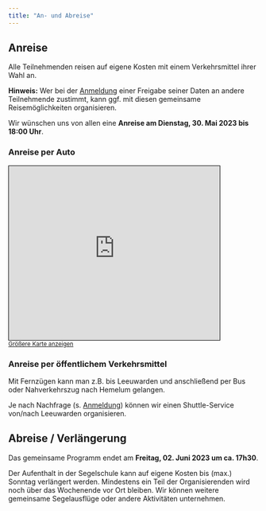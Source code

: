 ```yaml
---
title: "An- und Abreise"
---
```


## Anreise

Alle Teilnehmenden reisen auf eigene Kosten mit einem Verkehrsmittel ihrer Wahl an.

**Hinweis:** Wer bei der [Anmeldung](../anmeldung/) einer Freigabe seiner Daten an andere Teilnehmende zustimmt, kann ggf. mit diesen gemeinsame Reisemöglichkeiten organisieren.

Wir wünschen uns von allen eine **Anreise am Dienstag, 30. Mai 2023 bis 18:00 Uhr**.

### Anreise per Auto

<iframe width="425" height="350" frameborder="0" scrolling="no" marginheight="0" marginwidth="0" src="https://www.openstreetmap.org/export/embed.html?bbox=5.4513511061668405%2C52.881908880565014%2C5.45660823583603%2C52.88385763755438&amp;layer=mapnik&amp;marker=52.88288327000789%2C5.453979671001434" style="border: 1px solid black"></iframe><br/><small><a href="https://www.openstreetmap.org/?mlat=52.88288&amp;mlon=5.45398#map=19/52.88288/5.45398">Größere Karte anzeigen</a></small>


### Anreise per öffentlichem Verkehrsmittel

Mit Fernzügen kann man z.B. bis Leeuwarden und anschließend per Bus oder Nahverkehrszug nach Hemelum gelangen.

Je nach Nachfrage (s. [Anmeldung](../anmeldung/)) können wir einen Shuttle-Service von/nach Leeuwarden organisieren.

## Abreise / Verlängerung

Das gemeinsame Programm endet am **Freitag, 02. Juni 2023 um ca. 17h30**.

Der Aufenthalt in der Segelschule kann auf eigene Kosten bis (max.) Sonntag verlängert werden.
Mindestens ein Teil der Organisierenden wird noch über das Wochenende vor Ort bleiben.
Wir können weitere gemeinsame Segelausflüge oder andere Aktivitäten unternehmen.
